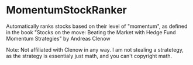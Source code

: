 # MomentumStockRanker
Automatically ranks stocks based on their level of "momentum", as defined in the book "Stocks on the move: Beating the Market with Hedge Fund Momentum Strategies" by Andreas Clenow

Note: Not affiliated with Clenow in any way.  I am not stealing a stratetegy, as the strategy is essentialy just math, and you can't copyright math.  
